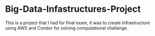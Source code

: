 # Big-Data-Infastructures-Project

This is a project that I had for final exam, it was to create Infrastructure using AWS and Condor for solving computational challange. 

